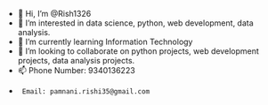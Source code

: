 - 👋 Hi, I’m @Rish1326
- 👀 I’m interested in data science, python, web development, data analysis.
- 🌱 I’m currently learning Information Technology
- 💞️ I’m looking to collaborate on python projects, web development projects, data analysis projects.
- 📫  Phone Number: 9340136223
-      Email: pamnani.rishi35@gmail.com

<!---
Rish1326/Rish1326 is a ✨ special ✨ repository because its `README.md` (this file) appears on your GitHub profile.
You can click the Preview link to take a look at your changes.
--->

